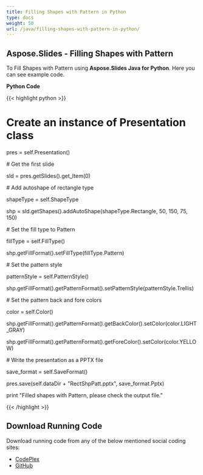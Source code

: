 ```yaml
---
title: Filling Shapes with Pattern in Python
type: docs
weight: 50
url: /java/filling-shapes-with-pattern-in-python/
---
```


## **Aspose.Slides - Filling Shapes with Pattern**
To Fill Shapes with Pattern using **Aspose.Slides Java for Python**. Here you can see example code.

**Python Code**

{{< highlight python >}}

 # Create an instance of Presentation class

pres = self.Presentation()

\# Get the first slide

sld = pres.getSlides().get_Item(0)

\# Add autoshape of rectangle type

shapeType = self.ShapeType

shp = sld.getShapes().addAutoShape(shapeType.Rectangle, 50, 150, 75, 150)

\# Set the fill type to Pattern

fillType = self.FillType()

shp.getFillFormat().setFillType(fillType.Pattern)

\# Set the pattern style

patternStyle = self.PatternStyle()

shp.getFillFormat().getPatternFormat().setPatternStyle(patternStyle.Trellis)

\# Set the pattern back and fore colors

color = self.Color()

shp.getFillFormat().getPatternFormat().getBackColor().setColor(color.LIGHT_GRAY)

shp.getFillFormat().getPatternFormat().getForeColor().setColor(color.YELLOW)

\# Write the presentation as a PPTX file

save_format = self.SaveFormat()

pres.save(self.dataDir + "RectShpPatt.pptx", save_format.Pptx)

print "Filled shapes with Pattern, please check the output file."

{{< /highlight >}}
## **Download Running Code**
Download running code from any of the below mentioned social coding sites:

- [CodePlex](https://asposeslidesjavapython.codeplex.com/releases/view/620922)
- [GitHub](https://github.com/aspose-slides/Aspose.Slides-for-Java/releases/tag/Aspose.Slides_Java_for_Python-v1.0)
